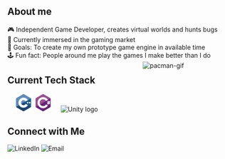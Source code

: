 
<h2 align="left">About me</h2> 
  <div style="display: flex; align-items: center;">
  <span"> 
    🎮 Independent Game Developer, creates virtual worlds and hunts bugs <br>
    🎲 Currently immersed in the gaming market<br>
    🚀 Goals: To create my own prototype game engine in available time<br>
    🕹️ Fun fact: People around me play the games I make better than I do
  </span>
</div>

<img align="right" alt="pacman-gif" src="https://media3.giphy.com/media/gYWeVOiMmbg3kzCTq5/giphy.gif?cid=6c09b9b322jkqd116jtz15mtgjqp3kzctg" class="my-pacman-gif" width="200px">




<h2 align="left">Current Tech Stack</h2>

<div align="left">
  <img width="12" />
  <img src="https://github.com/github/explore/blob/main/topics/cpp/cpp.png" alt="C++ logo" width="40" height="40"/>
  <img src="https://raw.githubusercontent.com/devicons/devicon/master/icons/csharp/csharp-original.svg" alt="C# logo" width="40" height="40"/>
  <img width="12" />
  <img src="https://www.thegiftingteam.com/wp-content/uploads/2021/11/UnityLogo2021.png" height="40" alt="Unity logo" />
  <img width="12" />
</div>

<h2 align="left">Connect with Me</h2>

<div align="left">
  <a href="https://tr.linkedin.com/in/muhammed-hasan-gecit-78176b237?trk=public_post_feed-actor-name" style="text-decoration: none; color: inherit;"> 
    <img src="https://img.shields.io/badge/LinkedIn-0077B5?style=for-the-badge&logo=linkedin&logoColor=white" alt="LinkedIn" />
  </a>
  <a href="mailto:mhasangecit@gmail.com" style="text-decoration: none;">
  <img src="https://img.shields.io/badge/Gmail-D14836?style=for-the-badge&logo=gmail&logoColor=white" alt="Email" />
</a>

</div>

